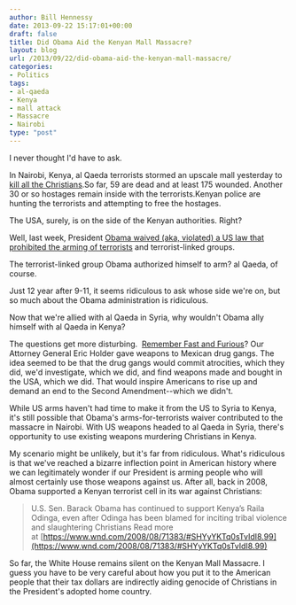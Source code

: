 ```yaml
---
author: Bill Hennessy
date: 2013-09-22 15:17:01+00:00
draft: false
title: Did Obama Aid the Kenyan Mall Massacre?
layout: blog
url: /2013/09/22/did-obama-aid-the-kenyan-mall-massacre/
categories:
- Politics
tags:
- al-qaeda
- Kenya
- mall attack
- Massacre
- Nairobi
type: "post"
---
```


I never thought I'd have to ask.

In Nairobi, Kenya, al Qaeda terrorists stormed an upscale mall yesterday to [kill all the Christians](https://www.washingtonpost.com/world/africa/witness-kenya-mall-attackers-told-muslims-to-leave-non-muslims-would-be-targeted/2013/09/21/cc3821da-22bb-11e3-ad1a-1a919f2ed890_story.html).So far, 59 are dead and at least 175 wounded. Another 30 or so hostages remain inside with the terrorists.Kenyan police are hunting the terrorists and attempting to free the hostages.

The USA, surely, is on the side of the Kenyan authorities. Right?

Well, last week, President [Obama waived (aka, violated) a US law that prohibited the arming of terrorists](https://freedomoutpost.com/2013/09/barack-obama-engages-criminal-activity-waives-ban-arming-terrorists/) and terrorist-linked groups.

The terrorist-linked group Obama authorized himself to arm? al Qaeda, of course.

Just 12 year after 9-11, it seems ridiculous to ask whose side we're on, but so much about the Obama administration is ridiculous.

Now that we're allied with al Qaeda in Syria, why wouldn't Obama ally himself with al Qaeda in Kenya?

The questions get more disturbing.  [Remember Fast and Furious](https://www.thenewamerican.com/usnews/crime/item/15533-obama-s-fast-and-furious-gun-running-scandal-grows)? Our Attorney General Eric Holder gave weapons to Mexican drug gangs. The idea seemed to be that the drug gangs would commit atrocities, which they did, we'd investigate, which we did, and find weapons made and bought in the USA, which we did. That would inspire Americans to rise up and demand an end to the Second Amendment--which we didn't.

While US arms haven't had time to make it from the US to Syria to Kenya, it's still possible that Obama's arms-for-terrorists waiver contributed to the massacre in Nairobi. With US weapons headed to al Qaeda in Syria, there's opportunity to use existing weapons murdering Christians in Kenya.

My scenario might be unlikely, but it's far from ridiculous. What's ridiculous is that we've reached a bizarre inflection point in American history where we can legitimately wonder if our President is arming people who will almost certainly use those weapons against us. After all, back in 2008, Obama supported a Kenyan terrorist cell in its war against Christians:


> U.S. Sen. Barack Obama has continued to support Kenya’s Raila Odinga, even after Odinga has been blamed for inciting tribal violence and slaughtering Christians
Read more at [https://www.wnd.com/2008/08/71383/#SHYyYKTq0sTvIdI8.99](https://www.wnd.com/2008/08/71383/#SHYyYKTq0sTvIdI8.99)


So far, the White House remains silent on the Kenyan Mall Massacre. I guess you have to be very careful about how you put it to the American people that their tax dollars are indirectly aiding genocide of Christians in the President's adopted home country.


